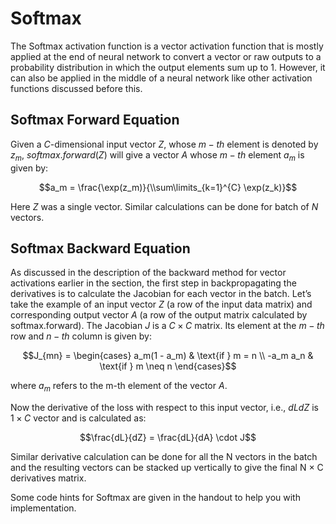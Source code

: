 # Softmax 

The Softmax activation function is a vector activation function that is mostly applied at the end of neural network to convert a vector or raw outputs to a probability distribution in which the output elements sum up to 1. However, it can also be applied in the middle of a neural network like other activation functions discussed before this.

## Softmax Forward Equation

Given a $C$-dimensional input vector $Z$, whose $m-th$ element is denoted by $z_m$, $softmax.forward(Z)$ will give a vector $A$ whose $m-th$ element $a_m$ is given by:

$$a_m = \frac{\exp(z_m)}{\\sum\limits_{k=1}^{C} \exp(z_k)}$$

Here $Z$ was a single vector. Similar calculations can be done for batch of $N$ vectors.

## Softmax Backward Equation

As discussed in the description of the backward method for vector activations earlier in the section, the first step in backpropagating the derivatives is to calculate the Jacobian for each vector in the batch. Let’s take the example of an input vector $Z$ (a row of the input data matrix) and corresponding output vector $A$ (a row of the output matrix calculated by softmax.forward). The Jacobian $J$ is a $C \times C$ matrix. Its element at the $m-th$ row and $n-th$ column is given by:


$$J_{mn} = 
\begin{cases} 
a_m(1 - a_m) & \text{if } m = n \\
-a_m a_n & \text{if } m \neq n 
\end{cases}$$


where $a_m$ refers to the m-th element of the vector $A$.

Now the derivative of the loss with respect to this input vector, i.e., $dLdZ$ is $1 × C$ vector and is calculated
as:

$$\frac{dL}{dZ} = \frac{dL}{dA} \cdot J$$

Similar derivative calculation can be done for all the N vectors in the batch and the resulting vectors can
be stacked up vertically to give the final N × C derivatives matrix.

Some code hints for Softmax are given in the handout to help you with implementation.
